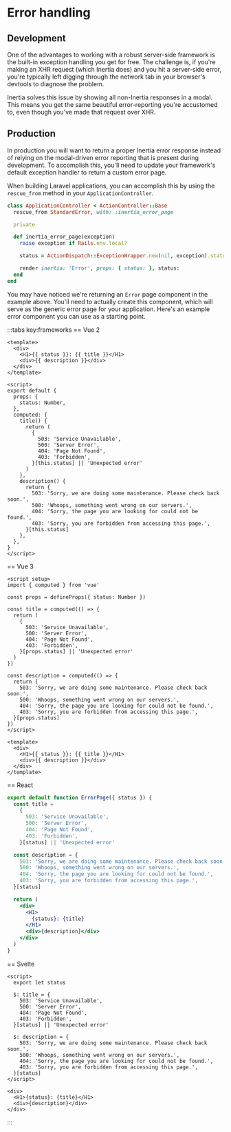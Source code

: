 # Error handling

## Development

One of the advantages to working with a robust server-side framework is the built-in exception handling you get for free. The challenge is, if you're making an XHR request (which Inertia does) and you hit a server-side error, you're typically left digging through the network tab in your browser's devtools to diagnose the problem.

Inertia solves this issue by showing all non-Inertia responses in a modal. This means you get the same beautiful error-reporting you're accustomed to, even though you've made that request over XHR.

## Production

In production you will want to return a proper Inertia error response instead of relying on the modal-driven error reporting that is present during development. To accomplish this, you'll need to update your framework's default exception handler to return a custom error page.

When building Laravel applications, you can accomplish this by using the `rescue_from` method in your `ApplicationController`.

```ruby
class ApplicationController < ActionController::Base
  rescue_from StandardError, with: :inertia_error_page

  private

  def inertia_error_page(exception)
    raise exception if Rails.env.local?

    status = ActionDispatch::ExceptionWrapper.new(nil, exception).status_code

    render inertia: 'Error', props: { status: }, status:
  end
end
```

You may have noticed we're returning an `Error` page component in the example above. You'll need to actually create this component, which will serve as the generic error page for your application. Here's an example error component you can use as a starting point.

:::tabs key:frameworks
== Vue 2

```vue
<template>
  <div>
    <H1>{{ status }}: {{ title }}</H1>
    <div>{{ description }}</div>
  </div>
</template>

<script>
export default {
  props: {
    status: Number,
  },
  computed: {
    title() {
      return (
        {
          503: 'Service Unavailable',
          500: 'Server Error',
          404: 'Page Not Found',
          403: 'Forbidden',
        }[this.status] || 'Unexpected error'
      )
    },
    description() {
      return {
        503: 'Sorry, we are doing some maintenance. Please check back soon.',
        500: 'Whoops, something went wrong on our servers.',
        404: 'Sorry, the page you are looking for could not be found.',
        403: 'Sorry, you are forbidden from accessing this page.',
      }[this.status]
    },
  },
}
</script>
```

== Vue 3

```vue
<script setup>
import { computed } from 'vue'

const props = defineProps({ status: Number })

const title = computed(() => {
  return (
    {
      503: 'Service Unavailable',
      500: 'Server Error',
      404: 'Page Not Found',
      403: 'Forbidden',
    }[props.status] || 'Unexpected error'
  )
})

const description = computed(() => {
  return {
    503: 'Sorry, we are doing some maintenance. Please check back soon.',
    500: 'Whoops, something went wrong on our servers.',
    404: 'Sorry, the page you are looking for could not be found.',
    403: 'Sorry, you are forbidden from accessing this page.',
  }[props.status]
})
</script>

<template>
  <div>
    <H1>{{ status }}: {{ title }}</H1>
    <div>{{ description }}</div>
  </div>
</template>
```

== React

```jsx
export default function ErrorPage({ status }) {
  const title =
    {
      503: 'Service Unavailable',
      500: 'Server Error',
      404: 'Page Not Found',
      403: 'Forbidden',
    }[status] || 'Unexpected error'

  const description = {
    503: 'Sorry, we are doing some maintenance. Please check back soon.',
    500: 'Whoops, something went wrong on our servers.',
    404: 'Sorry, the page you are looking for could not be found.',
    403: 'Sorry, you are forbidden from accessing this page.',
  }[status]

  return (
    <div>
      <H1>
        {status}: {title}
      </H1>
      <div>{description}</div>
    </div>
  )
}
```

== Svelte

```svelte
<script>
  export let status

  $: title = {
    503: 'Service Unavailable',
    500: 'Server Error',
    404: 'Page Not Found',
    403: 'Forbidden',
  }[status] || 'Unexpected error'

  $: description = {
    503: 'Sorry, we are doing some maintenance. Please check back soon.',
    500: 'Whoops, something went wrong on our servers.',
    404: 'Sorry, the page you are looking for could not be found.',
    403: 'Sorry, you are forbidden from accessing this page.',
  }[status]
</script>

<div>
  <H1>{status}: {title}</H1>
  <div>{description}</div>
</div>
```

:::
